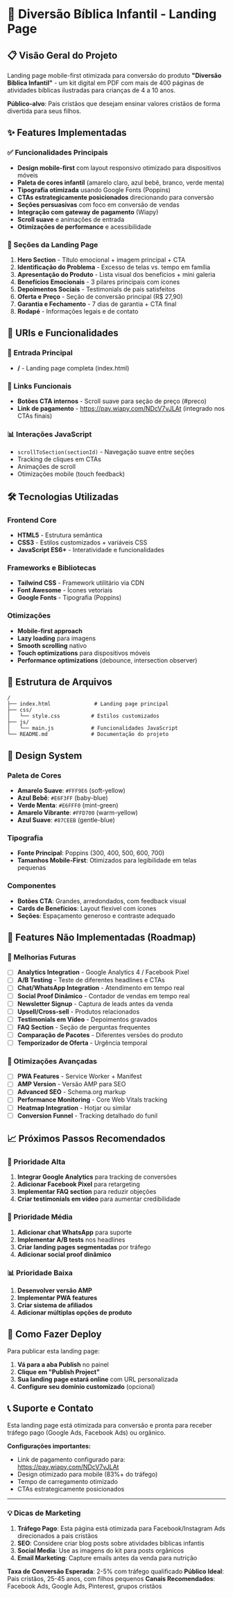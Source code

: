 # 🎨 Diversão Bíblica Infantil - Landing Page

## 📋 Visão Geral do Projeto

Landing page mobile-first otimizada para conversão do produto **"Diversão Bíblica Infantil"** - um kit digital em PDF com mais de 400 páginas de atividades bíblicas ilustradas para crianças de 4 a 10 anos.

**Público-alvo**: Pais cristãos que desejam ensinar valores cristãos de forma divertida para seus filhos.

## ✨ Features Implementadas

### ✅ Funcionalidades Principais
- **Design mobile-first** com layout responsivo otimizado para dispositivos móveis
- **Paleta de cores infantil** (amarelo claro, azul bebê, branco, verde menta)
- **Tipografia otimizada** usando Google Fonts (Poppins)
- **CTAs estrategicamente posicionados** direcionando para conversão
- **Seções persuasivas** com foco em conversão de vendas
- **Integração com gateway de pagamento** (Wiapy)
- **Scroll suave** e animações de entrada
- **Otimizações de performance** e acessibilidade

### 🎯 Seções da Landing Page

1. **Hero Section** - Título emocional + imagem principal + CTA
2. **Identificação do Problema** - Excesso de telas vs. tempo em família
3. **Apresentação do Produto** - Lista visual dos benefícios + mini galeria
4. **Benefícios Emocionais** - 3 pilares principais com ícones
5. **Depoimentos Sociais** - Testimonials de pais satisfeitos
6. **Oferta e Preço** - Seção de conversão principal (R$ 27,90)
7. **Garantia e Fechamento** - 7 dias de garantia + CTA final
8. **Rodapé** - Informações legais e de contato

## 🚀 URIs e Funcionalidades

### 📱 Entrada Principal
- **/** - Landing page completa (index.html)

### 🔗 Links Funcionais
- **Botões CTA internos** - Scroll suave para seção de preço (#preco)
- **Link de pagamento** - https://pay.wiapy.com/NDcV7vJLAt (integrado nos CTAs finais)

### 📊 Interações JavaScript
- `scrollToSection(sectionId)` - Navegação suave entre seções
- Tracking de cliques em CTAs
- Animações de scroll
- Otimizações mobile (touch feedback)

## 🛠️ Tecnologias Utilizadas

### Frontend Core
- **HTML5** - Estrutura semântica
- **CSS3** - Estilos customizados + variáveis CSS
- **JavaScript ES6+** - Interatividade e funcionalidades

### Frameworks e Bibliotecas
- **Tailwind CSS** - Framework utilitário via CDN
- **Font Awesome** - Ícones vetoriais
- **Google Fonts** - Tipografia (Poppins)

### Otimizações
- **Mobile-first approach**
- **Lazy loading** para imagens
- **Smooth scrolling** nativo
- **Touch optimizations** para dispositivos móveis
- **Performance optimizations** (debounce, intersection observer)

## 📁 Estrutura de Arquivos

```
/
├── index.html              # Landing page principal
├── css/
│   └── style.css          # Estilos customizados
├── js/
│   └── main.js            # Funcionalidades JavaScript
└── README.md              # Documentação do projeto
```

## 🎨 Design System

### Paleta de Cores
- **Amarelo Suave**: `#FFF9E6` (soft-yellow)
- **Azul Bebê**: `#E6F3FF` (baby-blue)  
- **Verde Menta**: `#E6FFF0` (mint-green)
- **Amarelo Vibrante**: `#FFD700` (warm-yellow)
- **Azul Suave**: `#87CEEB` (gentle-blue)

### Tipografia
- **Fonte Principal**: Poppins (300, 400, 500, 600, 700)
- **Tamanhos Mobile-First**: Otimizados para legibilidade em telas pequenas

### Componentes
- **Botões CTA**: Grandes, arredondados, com feedback visual
- **Cards de Benefícios**: Layout flexível com ícones
- **Seções**: Espaçamento generoso e contraste adequado

## 🔄 Features Não Implementadas (Roadmap)

### 🚧 Melhorias Futuras
- [ ] **Analytics Integration** - Google Analytics 4 / Facebook Pixel
- [ ] **A/B Testing** - Teste de diferentes headlines e CTAs  
- [ ] **Chat/WhatsApp Integration** - Atendimento em tempo real
- [ ] **Social Proof Dinâmico** - Contador de vendas em tempo real
- [ ] **Newsletter Signup** - Captura de leads antes da venda
- [ ] **Upsell/Cross-sell** - Produtos relacionados
- [ ] **Testimonials em Vídeo** - Depoimentos gravados
- [ ] **FAQ Section** - Seção de perguntas frequentes
- [ ] **Comparação de Pacotes** - Diferentes versões do produto
- [ ] **Temporizador de Oferta** - Urgência temporal

### 🎯 Otimizações Avançadas
- [ ] **PWA Features** - Service Worker + Manifest
- [ ] **AMP Version** - Versão AMP para SEO
- [ ] **Advanced SEO** - Schema.org markup
- [ ] **Performance Monitoring** - Core Web Vitals tracking
- [ ] **Heatmap Integration** - Hotjar ou similar
- [ ] **Conversion Funnel** - Tracking detalhado do funil

## 📈 Próximos Passos Recomendados

### 🎯 Prioridade Alta
1. **Integrar Google Analytics** para tracking de conversões
2. **Adicionar Facebook Pixel** para retargeting
3. **Implementar FAQ section** para reduzir objeções
4. **Criar testimonials em vídeo** para aumentar credibilidade

### 🔧 Prioridade Média  
1. **Adicionar chat WhatsApp** para suporte
2. **Implementar A/B tests** nos headlines
3. **Criar landing pages segmentadas** por tráfego
4. **Adicionar social proof dinâmico**

### 📊 Prioridade Baixa
1. **Desenvolver versão AMP**
2. **Implementar PWA features** 
3. **Criar sistema de afiliados**
4. **Adicionar múltiplas opções de produto**

## 🚀 Como Fazer Deploy

Para publicar esta landing page:

1. **Vá para a aba Publish** no painel
2. **Clique em "Publish Project"** 
3. **Sua landing page estará online** com URL personalizada
4. **Configure seu domínio customizado** (opcional)

## 📞 Suporte e Contato

Esta landing page está otimizada para conversão e pronta para receber tráfego pago (Google Ads, Facebook Ads) ou orgânico.

**Configurações importantes:**
- Link de pagamento configurado para: https://pay.wiapy.com/NDcV7vJLAt
- Design otimizado para mobile (83%+ do tráfego)
- Tempo de carregamento otimizado
- CTAs estrategicamente posicionados

---

### 💡 Dicas de Marketing

1. **Tráfego Pago**: Esta página está otimizada para Facebook/Instagram Ads direcionados a pais cristãos
2. **SEO**: Considere criar blog posts sobre atividades bíblicas infantis
3. **Social Media**: Use as imagens do kit para posts orgânicos
4. **Email Marketing**: Capture emails antes da venda para nutrição

**Taxa de Conversão Esperada**: 2-5% com tráfego qualificado
**Público Ideal**: Pais cristãos, 25-45 anos, com filhos pequenos
**Canais Recomendados**: Facebook Ads, Google Ads, Pinterest, grupos cristãos